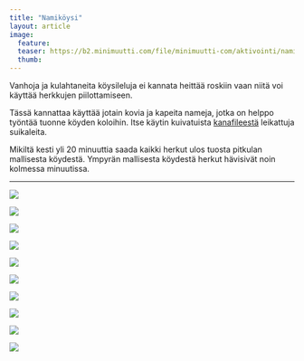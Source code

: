 ```yaml
---
title: "Namiköysi"
layout: article
image:
  feature:
  teaser: https://b2.minimuutti.com/file/minimuutti-com/aktivointi/namikoysi/DSC47417-245px.jpg
  thumb:
---
```


Vanhoja ja kulahtaneita köysileluja ei kannata heittää roskiin vaan niitä voi käyttää herkkujen piilottamiseen.

Tässä kannattaa käyttää jotain kovia ja kapeita nameja, jotka on helppo työntää tuonne köyden koloihin. Itse käytin kuivatuista [kanafileestä](http://clk.tradedoubler.com/click?p(210840)a(2526211)g(19927404)url(http://www.zooplus.fi/shop/koirat/luut/rocco/rocco_puruliuskat/534985)) leikattuja suikaleita.

Mikiltä kesti yli 20 minuuttia saada kaikki herkut ulos tuosta pitkulan mallisesta köydestä. Ympyrän mallisesta köydestä herkut hävisivät noin kolmessa minuutissa.

---

[![](https://b2.minimuutti.com/file/minimuutti-com/aktivointi/namikoysi/DSC47283-800px.jpg)](https://dl.dropboxusercontent.com/sh/ea1wtnz7z734o12/AACfmTMYkj5dHJRw3sG1T9yHa/aktivointi/namikoysi/DSC47283.jpg)

[![](https://b2.minimuutti.com/file/minimuutti-com/aktivointi/namikoysi/DSC47318-800px.jpg)](https://dl.dropboxusercontent.com/sh/ea1wtnz7z734o12/AADBTw8b0_UiS4dpg0HvqGsqa/aktivointi/namikoysi/DSC47318.jpg)

[![](https://b2.minimuutti.com/file/minimuutti-com/aktivointi/namikoysi/DSC47417-800px.jpg)](https://dl.dropboxusercontent.com/sh/ea1wtnz7z734o12/AAC5ZF4s5qTjlgI0rszZj906a/aktivointi/namikoysi/DSC47417.jpg)

[![](https://b2.minimuutti.com/file/minimuutti-com/aktivointi/namikoysi/DSC47453-800px.jpg)](https://dl.dropboxusercontent.com/sh/ea1wtnz7z734o12/AABPicfTSNZXJv53hjIAD7jca/aktivointi/namikoysi/DSC47453.jpg)

[![](https://b2.minimuutti.com/file/minimuutti-com/aktivointi/namikoysi/DSC47419-800px.jpg)](https://dl.dropboxusercontent.com/sh/ea1wtnz7z734o12/AAAvYACBQ-L9Mh54lbW-8zC-a/aktivointi/namikoysi/DSC47419.jpg)

[![](https://b2.minimuutti.com/file/minimuutti-com/aktivointi/namikoysi/DSC47457-800px.jpg)](https://dl.dropboxusercontent.com/sh/ea1wtnz7z734o12/AAAgbtyTGZ804XfjBfKawSNqa/aktivointi/namikoysi/DSC47457.jpg)

[![](https://b2.minimuutti.com/file/minimuutti-com/aktivointi/namikoysi/DSC40613-800px.jpg)](https://dl.dropboxusercontent.com/sh/ea1wtnz7z734o12/AAAOF2JmZ4yxYvYuKRgPxtMFa/aktivointi/namikoysi/DSC40613.jpg)

[![](https://b2.minimuutti.com/file/minimuutti-com/aktivointi/namikoysi/DSC40667-800px.jpg)](https://dl.dropboxusercontent.com/sh/ea1wtnz7z734o12/AAAByv7-dXKCGH9DAW02lKY3a/aktivointi/namikoysi/DSC40667.jpg)

[![](https://b2.minimuutti.com/file/minimuutti-com/aktivointi/namikoysi/DSC40711-800px.jpg)](https://dl.dropboxusercontent.com/sh/ea1wtnz7z734o12/AAD4r4nNQuBvhHOIYCvKoAO5a/aktivointi/namikoysi/DSC40711.jpg)

[![](https://b2.minimuutti.com/file/minimuutti-com/aktivointi/namikoysi/DSC40687-800px.jpg)](https://dl.dropboxusercontent.com/sh/ea1wtnz7z734o12/AAB018rCU-ecGNZ8ub2dFoqca/aktivointi/namikoysi/DSC40687.jpg)
